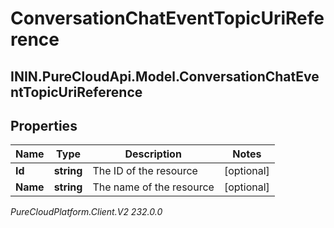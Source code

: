 # ConversationChatEventTopicUriReference

## ININ.PureCloudApi.Model.ConversationChatEventTopicUriReference

## Properties

|Name | Type | Description | Notes|
|------------ | ------------- | ------------- | -------------|
| **Id** | **string** | The ID of the resource | [optional] |
| **Name** | **string** | The name of the resource | [optional] |



_PureCloudPlatform.Client.V2 232.0.0_
